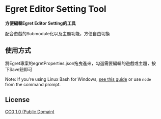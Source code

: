# Egret Editor Setting Tool

**方便編輯Egret Editor Setting的工具**

配合遊戲的Submodule化以及主題功能，方便自由切換

## 使用方式

將Egret專案的egretProperties.json拖曳進來，勾選需要編輯的遊戲或主題，按下Save鈕即可

Note: If you're using Linux Bash for Windows, [see this guide](https://www.howtogeek.com/261575/how-to-run-graphical-linux-desktop-applications-from-windows-10s-bash-shell/) or use `node` from the command prompt.

## License

[CC0 1.0 (Public Domain)](LICENSE.md)

